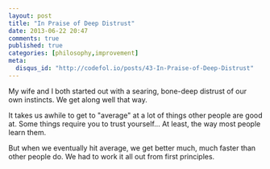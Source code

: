 ```yaml
---
layout: post
title: "In Praise of Deep Distrust"
date: 2013-06-22 20:47
comments: true
published: true
categories: [philosophy,improvement]
meta:
  disqus_id: "http://codefol.io/posts/43-In-Praise-of-Deep-Distrust"
---
```

My wife and I both started out with a searing, bone-deep distrust of our own instincts.  We get along well that way.

It takes us awhile to get to "average" at a lot of things other people are good at.  Some things require you to trust yourself...  At least, the way most people learn them.

But when we eventually hit average, we get better much, much faster than other people do.  We had to work it all out from first principles.
